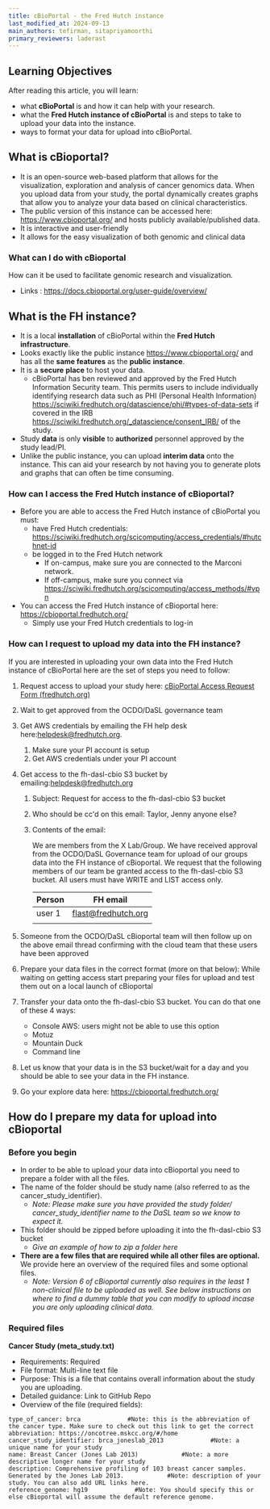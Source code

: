 ```yaml
---
title: cBioPortal - the Fred Hutch instance
last_modified_at: 2024-09-13
main_authors: tefirman, sitapriyamoorthi
primary_reviewers: laderast
---
```

Learning Objectives
-------------------

After reading this article, you will learn:

-   what **cBioPortal** is and how it can help with your research.
-   what the **Fred Hutch instance of cBioPortal** is and steps to take to upload your data into the instance.
-   ways to format your data for upload into cBioPortal.

**What is cBioportal?**
-----------------------

-   It is an open-source web-based platform that allows for the visualization, exploration and analysis of cancer genomics data. When you upload data from your study, the portal dynamically creates graphs that allow you to analyze your data based on clinical characteristics.
-   The public version of this instance can be accessed here: <https://www.cbioportal.org/> and hosts publicly available/published data.
-   It is interactive and user-friendly
-   It allows for the easy visualization of both genomic and clinical data

### What can I do with cBioportal

How can it be used to facilitate genomic research and visualization.

-   Links : <https://docs.cbioportal.org/user-guide/overview/>

**What is the FH instance?**
----------------------------

-   It is a local **installation** of cBioPortal within the **Fred Hutch infrastructure**.
-   Looks exactly like the public instance <https://www.cbioportal.org/> and has all the **same features** as the **public** **instance**.
-   It is a **secure** **place** to host your data.
    -   cBioPortal has ben reviewed and approved by the Fred Hutch Information Security team. This permits users to include individually identifying research data such as PHI (Personal Health Information) <https://sciwiki.fredhutch.org/datascience/phi/#types-of-data-sets> if covered in the IRB <https://sciwiki.fredhutch.org/_datascience/consent_IRB/> of the study.
-   Study **data** is only **visible** to **authorized** personnel approved by the study lead/PI.
-   Unlike the public instance, you can upload **interim data** onto the instance. This can aid your research by not having you to generate plots and graphs that can often be time consuming.

### How can I access the Fred Hutch instance of cBioportal?

-   Before you are able to access the Fred Hutch instance of cBioPortal you must:
    -   have Fred Hutch credentials: <https://sciwiki.fredhutch.org/scicomputing/access_credentials/#hutchnet-id>
    -   be logged in to the Fred Hutch network
        -   If on-campus, make sure you are connected to the Marconi network.
        -   If off-campus, make sure you connect via <https://sciwiki.fredhutch.org/scicomputing/access_methods/#vpn>
-   You can access the Fred Hutch instance of cBioportal here: <https://cbioportal.fredhutch.org/>
    -   Simply use your Fred Hutch credentials to log-in
 
### **How can I request to upload my data into the FH instance?**

If you are interested in uploading your own data into the Fred Hutch instance of cBioPortal here are the set of steps you need to follow:

1.  Request access to upload your study here: [cBioPortal Access Request Form (fredhutch.org)](https://redcap.fredhutch.org/surveys/?s=AWWH7TC88TEC9DKW)
2.  Wait to get approved from the OCDO/DaSL governance team
3.  Get AWS credentials by emailing the FH help desk here:<helpdesk@fredhutch.org>.
    1.  Make sure your PI account is setup
    2.  Get AWS credentials under your PI account
4.  Get access to the fh-dasl-cbio S3 bucket by emailing:<helpdesk@fredhutch.org>
    1.  Subject: Request for access to the fh-dasl-cbio S3 bucket

    2.  Who should be cc'd on this email: Taylor, Jenny anyone else?

    3.  Contents of the email:

        We are members from the X Lab/Group. We have received approval from the OCDO/DaSL Governance team for upload of our groups data into the FH instance of cBioportal. We request that the following members of our team be granted access to the fh-dasl-cbio S3 bucket. All users must have WRITE and LIST access only.

        | Person | FH email |
        | --- | --- |
        | user 1 | <flast@fredhutch.org> |
        |  |  |

5.  Someone from the OCDO/DaSL cBioportal team will then follow up on the above email thread confirming with the cloud team that these users have been approved
6.  Prepare your data files in the correct format (more on that below): While waiting on getting access start preparing your files for upload and test them out on a local launch of cBioportal
7.  Transfer your data onto the fh-dasl-cbio S3 bucket. You can do that one of these 4 ways:
    -   Console AWS: users might not be able to use this option
    -   Motuz
    -   Mountain Duck
    -   Command line
8.  Let us know that your data is in the S3 bucket/wait for a day and you should be able to see your data in the FH instance.
9.  Go your explore data here: <https://cbioportal.fredhutch.org/>

**How do I prepare my data for upload into cBioportal**
-------------------------------------------------------

### **Before you begin**

-   In order to be able to upload your data into cBioportal you need to prepare a folder with all the files.
-   The name of the folder should be study name (also referred to as the cancer_study_identifier).
    -   *Note: Please make sure you have provided the study folder/ cancer_study_identifier name to the DaSL team so we know to expect it.*
-   This folder should be zipped before uploading it into the fh-dasl-cbio S3 bucket
    -   *Give an example of how to zip a folder here*
-   **There are a few files that are required while all other files are optional.** We provide here an overview of the required files and some optional files.
    -   *Note: Version 6 of cBioportal currently also requires in the least 1 non-clinical file to be uploaded as well. See below instructions on where to find a dummy table that you can modify to upload incase you are only uploading clinical data.*

### **Required files**

**Cancer Study (meta_study.txt)**

-   Requirements: Required
-   File format: Multi-line text file
-   Purpose: This is a file that contains overall information about the study you are uploading.
-   Detailed guidance: Link to GitHub Repo
-   Overview of the file (required fields):

```
type_of_cancer: brca             #Note: this is the abbreviation of the cancer type. Make sure to check out this link to get the correct abbreviation: https://oncotree.mskcc.org/#/home
cancer_study_identifier: brca_joneslab_2013             #Note: a unique name for your study
name: Breast Cancer (Jones Lab 2013)            #Note: a more descriptive longer name for your study
description: Comprehensive profiling of 103 breast cancer samples. Generated by the Jones Lab 2013.            #Note: description of your study. You can also add URL links here. 
reference_genome: hg19             #Note: You should specify this or else cBioportal will assume the default reference genome.
```
